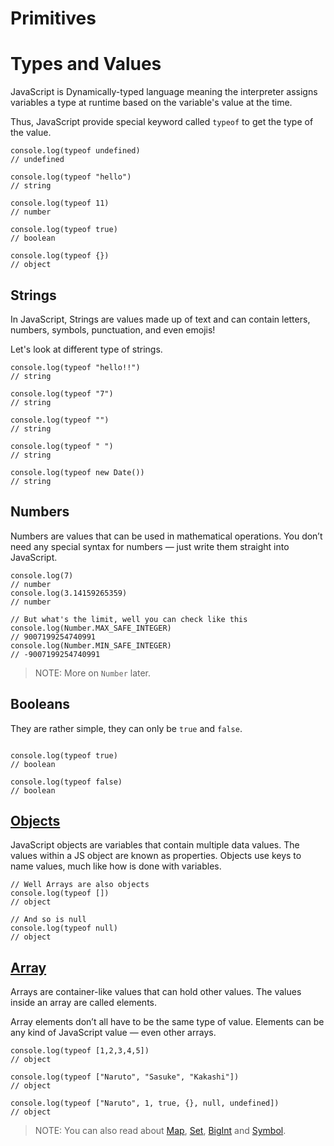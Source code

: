 # Primitives

# Types and Values

JavaScript is Dynamically-typed language meaning the interpreter assigns variables a type at runtime based on the variable's value at the time.

Thus, JavaScript provide special keyword called `typeof` to get the type of the value.

```javascript,editable
console.log(typeof undefined)
// undefined

console.log(typeof "hello")
// string

console.log(typeof 11)
// number

console.log(typeof true)
// boolean

console.log(typeof {})
// object
```

<!-- ## Primitives -->

## Strings

In JavaScript, Strings are values made up of text and can contain letters, numbers, symbols, punctuation, and even emojis!

Let's look at different type of strings.

```javascript,editable
console.log(typeof "hello!!")
// string

console.log(typeof "7")
// string

console.log(typeof "")
// string

console.log(typeof " ")
// string

console.log(typeof new Date())
// string

```

## Numbers

Numbers are values that can be used in mathematical operations. You don’t need any special syntax for numbers — just write them straight into JavaScript.

```javascript,editable
console.log(7)
// number
console.log(3.14159265359)
// number

// But what's the limit, well you can check like this
console.log(Number.MAX_SAFE_INTEGER)
// 9007199254740991
console.log(Number.MIN_SAFE_INTEGER)
// -9007199254740991
```

> NOTE:
> More on `Number` later.

## Booleans

They are rather simple, they can only be `true` and `false`.

```javascript,editable

console.log(typeof true)
// boolean

console.log(typeof false)
// boolean

```

## [Objects]()

JavaScript objects are variables that contain multiple data values. The values within a JS object are known as properties. Objects use keys to name values, much like how is done with variables.

```javascript,editable
// Well Arrays are also objects
console.log(typeof [])
// object

// And so is null
console.log(typeof null)
// object
```

## [Array]()

Arrays are container-like values that can hold other values. The values inside an array are called elements.

Array elements don’t all have to be the same type of value. Elements can be any kind of JavaScript value — even other arrays.

```javascript,editable
console.log(typeof [1,2,3,4,5])
// object

console.log(typeof ["Naruto", "Sasuke", "Kakashi"])
// object

console.log(typeof ["Naruto", 1, true, {}, null, undefined])
// object
```

> NOTE:
> You can also read about [Map](https://developer.mozilla.org/en-US/docs/Web/JavaScript/Reference/Global_Objects/Map), [Set](https://developer.mozilla.org/en-US/docs/Web/JavaScript/Reference/Global_Objects/Set), [BigInt](https://developer.mozilla.org/en-US/docs/Web/JavaScript/Data_structures#bigint_type) and [Symbol](https://developer.mozilla.org/en-US/docs/Web/JavaScript/Reference/Global_Objects/Symbol).
